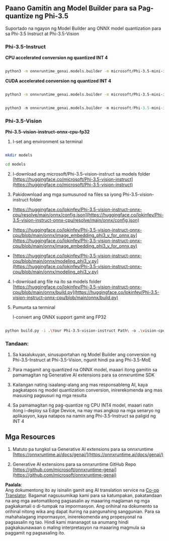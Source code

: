 <!--
CO_OP_TRANSLATOR_METADATA:
{
  "original_hash": "3bb9f5c926673593287eddc3741226cb",
  "translation_date": "2025-07-16T22:24:23+00:00",
  "source_file": "md/01.Introduction/04/UsingORTGenAIQuantifyingPhi.md",
  "language_code": "tl"
}
-->
## **Paano Gamitin ang Model Builder para sa Pag-quantize ng Phi-3.5**

Suportado na ngayon ng Model Builder ang ONNX model quantization para sa Phi-3.5 Instruct at Phi-3.5-Vision

### **Phi-3.5-Instruct**

**CPU accelerated conversion ng quantized INT 4**

```bash

python3 -m onnxruntime_genai.models.builder -m microsoft/Phi-3.5-mini-instruct  -o ./onnx-cpu -p int4 -e cpu -c ./Phi-3.5-mini-instruct

```

**CUDA accelerated conversion ng quantized INT 4**

```bash

python3 -m onnxruntime_genai.models.builder -m microsoft/Phi-3.5-mini-instruct  -o ./onnx-cpu -p int4 -e cuda -c ./Phi-3.5-mini-instruct

```

```python

python3 -m onnxruntime_genai.models.builder -m microsoft/Phi-3.5-mini-instruct  -o ./onnx-cpu -p int4 -e cuda -c ./Phi-3.5-mini-instruct

```

### **Phi-3.5-Vision**

**Phi-3.5-vision-instruct-onnx-cpu-fp32**

1. I-set ang environment sa terminal

```bash

mkdir models

cd models 

```

2. I-download ang microsoft/Phi-3.5-vision-instruct sa models folder  
[https://huggingface.co/microsoft/Phi-3.5-vision-instruct](https://huggingface.co/microsoft/Phi-3.5-vision-instruct)

3. Pakidownload ang mga sumusunod na files sa iyong Phi-3.5-vision-instruct folder

- [https://huggingface.co/lokinfey/Phi-3.5-vision-instruct-onnx-cpu/resolve/main/onnx/config.json](https://huggingface.co/lokinfey/Phi-3.5-vision-instruct-onnx-cpu/resolve/main/onnx/config.json)

- [https://huggingface.co/lokinfey/Phi-3.5-vision-instruct-onnx-cpu/blob/main/onnx/image_embedding_phi3_v_for_onnx.py](https://huggingface.co/lokinfey/Phi-3.5-vision-instruct-onnx-cpu/blob/main/onnx/image_embedding_phi3_v_for_onnx.py)

- [https://huggingface.co/lokinfey/Phi-3.5-vision-instruct-onnx-cpu/blob/main/onnx/modeling_phi3_v.py](https://huggingface.co/lokinfey/Phi-3.5-vision-instruct-onnx-cpu/blob/main/onnx/modeling_phi3_v.py)

4. I-download ang file na ito sa models folder  
[https://huggingface.co/lokinfey/Phi-3.5-vision-instruct-onnx-cpu/blob/main/onnx/build.py](https://huggingface.co/lokinfey/Phi-3.5-vision-instruct-onnx-cpu/blob/main/onnx/build.py)

5. Pumunta sa terminal

    I-convert ang ONNX support gamit ang FP32

```bash

python build.py -i .\Your Phi-3.5-vision-instruct Path\ -o .\vision-cpu-fp32 -p f32 -e cpu

```

### **Tandaan:**

1. Sa kasalukuyan, sinusuportahan ng Model Builder ang conversion ng Phi-3.5-Instruct at Phi-3.5-Vision, ngunit hindi pa ang Phi-3.5-MoE

2. Para magamit ang quantized na ONNX model, maaari itong gamitin sa pamamagitan ng Generative AI extensions para sa onnxruntime SDK

3. Kailangan nating isaalang-alang ang mas responsableng AI, kaya pagkatapos ng model quantization conversion, inirerekomenda ang mas masusing pagsusuri ng mga resulta

4. Sa pamamagitan ng pag-quantize ng CPU INT4 model, maaari natin itong i-deploy sa Edge Device, na may mas angkop na mga senaryo ng aplikasyon, kaya natapos na namin ang Phi-3.5-Instruct sa paligid ng INT 4

## **Mga Resources**

1. Matuto pa tungkol sa Generative AI extensions para sa onnxruntime [https://onnxruntime.ai/docs/genai/](https://onnxruntime.ai/docs/genai/)

2. Generative AI extensions para sa onnxruntime GitHub Repo [https://github.com/microsoft/onnxruntime-genai](https://github.com/microsoft/onnxruntime-genai)

**Paalala**:  
Ang dokumentong ito ay isinalin gamit ang AI translation service na [Co-op Translator](https://github.com/Azure/co-op-translator). Bagamat nagsusumikap kami para sa katumpakan, pakatandaan na ang mga awtomatikong pagsasalin ay maaaring maglaman ng mga pagkakamali o di-tumpak na impormasyon. Ang orihinal na dokumento sa orihinal nitong wika ang dapat ituring na pangunahing sanggunian. Para sa mahahalagang impormasyon, inirerekomenda ang propesyonal na pagsasalin ng tao. Hindi kami mananagot sa anumang hindi pagkakaunawaan o maling interpretasyon na maaaring magmula sa paggamit ng pagsasaling ito.